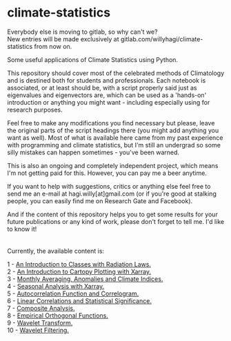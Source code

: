# climate-statistics
Everybody else is moving to gitlab, so why can't we? \
New entries will be made exclusively at gitlab.com/willyhagi/climate-statistics from now on. 



Some useful applications of Climate Statistics using Python. 

This repository should cover most of the celebrated methods of Climatology and is destined both for 
students and professionals. Each notebook is associated, or at least should be, with a script properly said just as eigenvalues and eigenvectors are, which can be used as a 'hands-on' introduction or anything you might want - including especially using for research purposes.

Feel free to make any modifications you find necessary but please, leave the original parts of 
the script headings there (you might add anything you want as well). Most of what is available here came
from my past experience with programming and climate statistics, but I'm still an undergrad so some 
silly mistakes can happen sometimes - you've been warned.

This is also an ongoing and completely independent project, which means I'm not getting paid for this. 
However, you can pay me a beer anytime.

If you want to help with suggestions, critics or anything else feel free to send me an e-mail at hagi.willy[at]gmail.com
(or if you're good at stalking people, you can easily find me on Research Gate and Facebook). 

And if the content of this repository helps you to get some results for your future publications or any kind of work, please
don't forget to tell me. I'd like to know it!
\
\
\
Currently, the available content is:

1 - [An Introduction to Classes with Radiation Laws.](http://nbviewer.jupyter.org/github/willyhagi/climate-statistics/blob/master/Jupyter-Notebooks/rad_laws.ipynb)
\
2 - [An Introduction to Cartopy Plotting with Xarray.](http://nbviewer.jupyter.org/github/willyhagi/climate-statistics/blob/master/Jupyter-Notebooks/cartopy_plot.ipynb)
\
3 - [Monthly Averaging, Anomalies and Climate Indices.](http://nbviewer.jupyter.org/github/willyhagi/climate-statistics/blob/master/Jupyter-Notebooks/annual_cycle.ipynb)
\
4 - [Seasonal Analysis with Xarray.](http://nbviewer.jupyter.org/github/willyhagi/climate-statistics/blob/master/Jupyter-Notebooks/seasonal_cycle.ipynb)
\
5 - [Autocorrelation Function and Correlogram.](http://nbviewer.jupyter.org/github/willyhagi/climate-statistics/blob/master/Jupyter-Notebooks/autocorrel.ipynb#Autocorrelation-Function-and-Correlogram.)
\
6 - [Linear Correlations and Statistical Significance.](http://nbviewer.jupyter.org/github/willyhagi/climate-statistics/blob/master/Jupyter-Notebooks/correl.ipynb)
\
7 - [Composite Analysis.](http://nbviewer.jupyter.org/github/willyhagi/climate-statistics/blob/master/Jupyter-Notebooks/composites.ipynb)
\
8 - [Empirical Orthogonal Functions.](http://nbviewer.jupyter.org/github/willyhagi/climate-statistics/blob/master/Jupyter-Notebooks/eof_svd.ipynb)
\
9 - [Wavelet Transform.](http://nbviewer.jupyter.org/github/willyhagi/climate-statistics/blob/master/Jupyter-Notebooks/plot_wavelet.ipynb)
\
10 - [Wavelet Filtering.](http://nbviewer.jupyter.org/github/willyhagi/climate-statistics/blob/master/Jupyter-Notebooks/wave_filter.ipynb)
